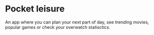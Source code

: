 # Pocket leisure
An app where you can plan your next part of day, see trending movies, popular games or check your overwatch statisctics.

